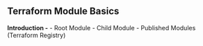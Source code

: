 ## Terraform Module Basics
**Introduction -**
    - Root Module
    - Child Module
    - Published Modules (Terraform Registry)
